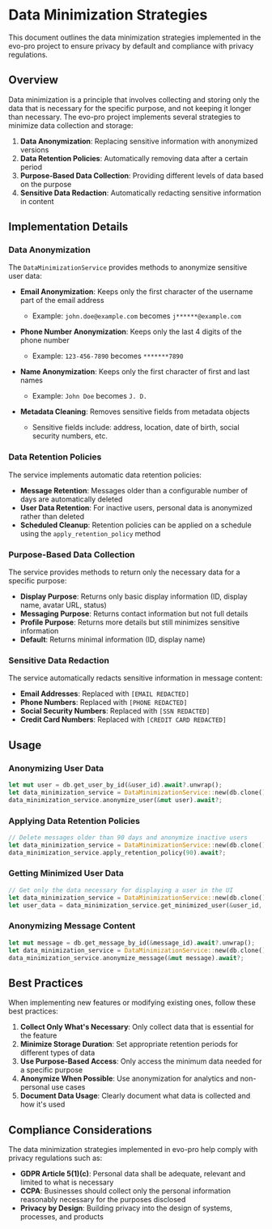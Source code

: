 # Data Minimization Strategies

This document outlines the data minimization strategies implemented in the evo-pro project to ensure privacy by default and compliance with privacy regulations.

## Overview

Data minimization is a principle that involves collecting and storing only the data that is necessary for the specific purpose, and not keeping it longer than necessary. The evo-pro project implements several strategies to minimize data collection and storage:

1. **Data Anonymization**: Replacing sensitive information with anonymized versions
2. **Data Retention Policies**: Automatically removing data after a certain period
3. **Purpose-Based Data Collection**: Providing different levels of data based on the purpose
4. **Sensitive Data Redaction**: Automatically redacting sensitive information in content

## Implementation Details

### Data Anonymization

The `DataMinimizationService` provides methods to anonymize sensitive user data:

- **Email Anonymization**: Keeps only the first character of the username part of the email address
  - Example: `john.doe@example.com` becomes `j******@example.com`

- **Phone Number Anonymization**: Keeps only the last 4 digits of the phone number
  - Example: `123-456-7890` becomes `*******7890`

- **Name Anonymization**: Keeps only the first character of first and last names
  - Example: `John Doe` becomes `J. D.`

- **Metadata Cleaning**: Removes sensitive fields from metadata objects
  - Sensitive fields include: address, location, date of birth, social security numbers, etc.

### Data Retention Policies

The service implements automatic data retention policies:

- **Message Retention**: Messages older than a configurable number of days are automatically deleted
- **User Data Retention**: For inactive users, personal data is anonymized rather than deleted
- **Scheduled Cleanup**: Retention policies can be applied on a schedule using the `apply_retention_policy` method

### Purpose-Based Data Collection

The service provides methods to return only the necessary data for a specific purpose:

- **Display Purpose**: Returns only basic display information (ID, display name, avatar URL, status)
- **Messaging Purpose**: Returns contact information but not full details
- **Profile Purpose**: Returns more details but still minimizes sensitive information
- **Default**: Returns minimal information (ID, display name)

### Sensitive Data Redaction

The service automatically redacts sensitive information in message content:

- **Email Addresses**: Replaced with `[EMAIL REDACTED]`
- **Phone Numbers**: Replaced with `[PHONE REDACTED]`
- **Social Security Numbers**: Replaced with `[SSN REDACTED]`
- **Credit Card Numbers**: Replaced with `[CREDIT CARD REDACTED]`

## Usage

### Anonymizing User Data

```rust
let mut user = db.get_user_by_id(&user_id).await?.unwrap();
let data_minimization_service = DataMinimizationService::new(db.clone());
data_minimization_service.anonymize_user(&mut user).await?;
```

### Applying Data Retention Policies

```rust
// Delete messages older than 90 days and anonymize inactive users
let data_minimization_service = DataMinimizationService::new(db.clone());
data_minimization_service.apply_retention_policy(90).await?;
```

### Getting Minimized User Data

```rust
// Get only the data necessary for displaying a user in the UI
let data_minimization_service = DataMinimizationService::new(db.clone());
let user_data = data_minimization_service.get_minimized_user(&user_id, "display").await?;
```

### Anonymizing Message Content

```rust
let mut message = db.get_message_by_id(&message_id).await?.unwrap();
let data_minimization_service = DataMinimizationService::new(db.clone());
data_minimization_service.anonymize_message(&mut message).await?;
```

## Best Practices

When implementing new features or modifying existing ones, follow these best practices:

1. **Collect Only What's Necessary**: Only collect data that is essential for the feature
2. **Minimize Storage Duration**: Set appropriate retention periods for different types of data
3. **Use Purpose-Based Access**: Only access the minimum data needed for a specific purpose
4. **Anonymize When Possible**: Use anonymization for analytics and non-personal use cases
5. **Document Data Usage**: Clearly document what data is collected and how it's used

## Compliance Considerations

The data minimization strategies implemented in evo-pro help comply with privacy regulations such as:

- **GDPR Article 5(1)(c)**: Personal data shall be adequate, relevant and limited to what is necessary
- **CCPA**: Businesses should collect only the personal information reasonably necessary for the purposes disclosed
- **Privacy by Design**: Building privacy into the design of systems, processes, and products